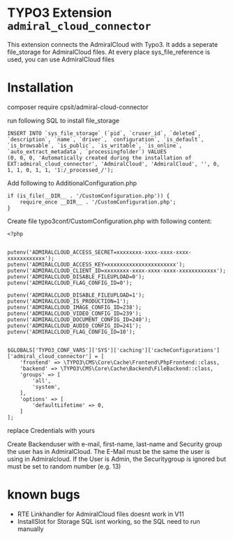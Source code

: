 # TYPO3 Extension `admiral_cloud_connector`

This extension connects the AdmiralCloud with Typo3. It adds a seperate file_storage for AdmiralCloud files. At every place sys_file_reference is used, you can use AdmiralCloud files

# Installation

composer require cpsit/admiral-cloud-connector

run following SQL to install file_storage
```
INSERT INTO `sys_file_storage` (`pid`, `cruser_id`, `deleted`, `description`, `name`, `driver`, `configuration`, `is_default`, `is_browsable`, `is_public`, `is_writable`, `is_online`, `auto_extract_metadata`, `processingfolder`) VALUES
(0, 0, 0, 'Automatically created during the installation of EXT:admiral_cloud_connector', 'AdmiralCloud', 'AdmiralCloud', '', 0, 1, 1, 0, 1, 1, '1:/_processed_/');
```

Add following to AdditionalConfiguration.php
```
if (is_file(__DIR__ . '/CustomConfiguration.php')) {
    require_once __DIR__ . '/CustomConfiguration.php';
}
```

Create file typo3conf/CustomConfiguration.php with following content:
```
<?php


putenv('ADMIRALCLOUD_ACCESS_SECRET=xxxxxxxx-xxxx-xxxx-xxxx-xxxxxxxxxxxx');
putenv('ADMIRALCLOUD_ACCESS_KEY=xxxxxxxxxxxxxxxxxxxxxx');
putenv('ADMIRALCLOUD_CLIENT_ID=xxxxxxxx-xxxx-xxxx-xxxx-xxxxxxxxxxxx');
putenv('ADMIRALCLOUD_DISABLE_FILEUPLOAD=0');
putenv('ADMIRALCLOUD_FLAG_CONFIG_ID=0');

putenv('ADMIRALCLOUD_DISABLE_FILEUPLOAD=1');
putenv('ADMIRALCLOUD_IS_PRODUCTION=1');
putenv('ADMIRALCLOUD_IMAGE_CONFIG_ID=238');
putenv('ADMIRALCLOUD_VIDEO_CONFIG_ID=239');
putenv('ADMIRALCLOUD_DOCUMENT_CONFIG_ID=240');
putenv('ADMIRALCLOUD_AUDIO_CONFIG_ID=241');
putenv('ADMIRALCLOUD_FLAG_CONFIG_ID=10');


$GLOBALS['TYPO3_CONF_VARS']['SYS']['caching']['cacheConfigurations']['admiral_cloud_connector'] = [
    'frontend' => \TYPO3\CMS\Core\Cache\Frontend\PhpFrontend::class,
    'backend' => \TYPO3\CMS\Core\Cache\Backend\FileBackend::class,
    'groups' => [
        'all',
        'system',
    ],
    'options' => [
        'defaultLifetime' => 0,
    ]
];
```
replace Credentials with yours

Create Backenduser with e-mail, first-name, last-name and Security group the user has in AdmiralCloud.
The E-Mail must be the same the user is using in Admiralcloud. If the User is Admin, the Securitygroup is ignored but must be set to random number (e.g. 13)

# known bugs
* RTE Linkhandler for AdmiralCloud files doesnt work in V11
* InstallSlot for Storage SQL isnt working, so the SQL need to run manually